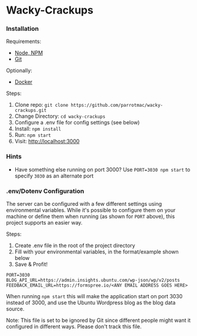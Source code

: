 # Wacky-Crackups

### Installation
Requirements:
- [Node, NPM](https://nodejs.org/en/download/)
- [Git](https://git-scm.com/downloads)

Optionally:
- [Docker](https://www.docker.com/community-edition#/download)

Steps:
1. Clone repo: `git clone https://github.com/parrotmac/wacky-crackups.git`
2. Change Directory: `cd wacky-crackups`
3. Configure a .env file for config settings (see below)
4. Install: `npm install`
5. Run: `npm start`
6. Visit: [http://localhost:3000](http://localhost:3000)

### Hints
- Have something else running on port 3000? Use `PORT=3030 npm start` to specify `3030` as an alternate port

### .env/Dotenv Configuration
The server can be configured with a few different settings using environmental variables. While it's possible to configure them on your machine or define them when running (as shown for `PORT` above), this project supports an easier way.

Steps:
1. Create .env file in the root of the project directory
2. Fill with your environmental variables, in the format/example shown below
3. Save & Profit!

```
PORT=3030
BLOG_API_URL=https://admin.insights.ubuntu.com/wp-json/wp/v2/posts
FEEDBACK_EMAIL_URL=https://formspree.io/<ANY EMAIL ADDRESS GOES HERE>
```

When running `npm start` this will make the application start on port 3030 instead of 3000, and use the Ubuntu Wordpress blog as the blog data source.

Note: This file is set to be ignored by Git since different people might want it configured in different ways. Please don't track this file.
